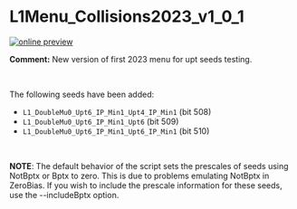# L1Menu_Collisions2023_v1_0_1

[![online preview](https://img.shields.io/badge/Online%20preview-click%20here-blue)](https://htmlpreview.github.io/?https://github.com/caruta/L1MenuRun3/blob/master/development/L1Menu_Collisions2023_v1_0_1/L1Menu_Collisions2023_v1_0_1.html)



**Comment:** 
New version of first 2023 menu for upt seeds testing.

<br/>

The following seeds have been added:
   - `L1_DoubleMu0_Upt6_IP_Min1_Upt4_IP_Min1` (bit 508)
   - `L1_DoubleMu0_Upt6_IP_Min1_Upt6` (bit 509)
   - `L1_DoubleMu0_Upt6_IP_Min1_Upt6_IP_Min1` (bit 510)


<br/>

**NOTE**: The default behavior of the script sets the prescales of seeds using NotBptx or Bptx to zero. This is due to problems emulating NotBptx in ZeroBias. If you wish to include the prescale information for these seeds, use the --includeBptx option.
